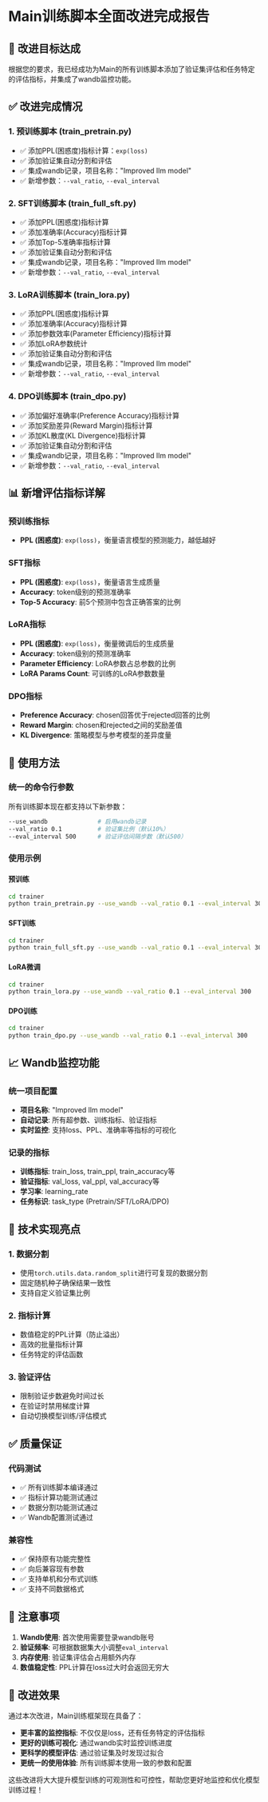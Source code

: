 # Main训练脚本全面改进完成报告

## 🎯 改进目标达成

根据您的要求，我已经成功为Main的所有训练脚本添加了验证集评估和任务特定的评估指标，并集成了wandb监控功能。

## ✅ 改进完成情况

### 1. 预训练脚本 (train_pretrain.py)
- ✅ 添加PPL(困惑度)指标计算：`exp(loss)`
- ✅ 添加验证集自动分割和评估
- ✅ 集成wandb记录，项目名称："Improved llm model"
- ✅ 新增参数：`--val_ratio`, `--eval_interval`

### 2. SFT训练脚本 (train_full_sft.py)
- ✅ 添加PPL(困惑度)指标计算
- ✅ 添加准确率(Accuracy)指标计算
- ✅ 添加Top-5准确率指标计算
- ✅ 添加验证集自动分割和评估
- ✅ 集成wandb记录，项目名称："Improved llm model"
- ✅ 新增参数：`--val_ratio`, `--eval_interval`

### 3. LoRA训练脚本 (train_lora.py)
- ✅ 添加PPL(困惑度)指标计算
- ✅ 添加准确率(Accuracy)指标计算
- ✅ 添加参数效率(Parameter Efficiency)指标计算
- ✅ 添加LoRA参数统计
- ✅ 添加验证集自动分割和评估
- ✅ 集成wandb记录，项目名称："Improved llm model"
- ✅ 新增参数：`--val_ratio`, `--eval_interval`

### 4. DPO训练脚本 (train_dpo.py)
- ✅ 添加偏好准确率(Preference Accuracy)指标计算
- ✅ 添加奖励差异(Reward Margin)指标计算
- ✅ 添加KL散度(KL Divergence)指标计算
- ✅ 添加验证集自动分割和评估
- ✅ 集成wandb记录，项目名称："Improved llm model"
- ✅ 新增参数：`--val_ratio`, `--eval_interval`

## 📊 新增评估指标详解

### 预训练指标
- **PPL (困惑度)**: `exp(loss)`，衡量语言模型的预测能力，越低越好

### SFT指标
- **PPL (困惑度)**: `exp(loss)`，衡量语言生成质量
- **Accuracy**: token级别的预测准确率
- **Top-5 Accuracy**: 前5个预测中包含正确答案的比例

### LoRA指标
- **PPL (困惑度)**: `exp(loss)`，衡量微调后的生成质量
- **Accuracy**: token级别的预测准确率
- **Parameter Efficiency**: LoRA参数占总参数的比例
- **LoRA Params Count**: 可训练的LoRA参数数量

### DPO指标
- **Preference Accuracy**: chosen回答优于rejected回答的比例
- **Reward Margin**: chosen和rejected之间的奖励差值
- **KL Divergence**: 策略模型与参考模型的差异度量

## 🚀 使用方法

### 统一的命令行参数
所有训练脚本现在都支持以下新参数：
```bash
--use_wandb              # 启用wandb记录
--val_ratio 0.1          # 验证集比例（默认10%）
--eval_interval 500      # 验证评估间隔步数（默认500）
```

### 使用示例

#### 预训练
```bash
cd trainer
python train_pretrain.py --use_wandb --val_ratio 0.1 --eval_interval 300
```

#### SFT训练
```bash
cd trainer
python train_full_sft.py --use_wandb --val_ratio 0.1 --eval_interval 300
```

#### LoRA微调
```bash
cd trainer
python train_lora.py --use_wandb --val_ratio 0.1 --eval_interval 300
```

#### DPO训练
```bash
cd trainer
python train_dpo.py --use_wandb --val_ratio 0.1 --eval_interval 300
```

## 📈 Wandb监控功能

### 统一项目配置
- **项目名称**: "Improved llm model"
- **自动记录**: 所有超参数、训练指标、验证指标
- **实时监控**: 支持loss、PPL、准确率等指标的可视化

### 记录的指标
- **训练指标**: train_loss, train_ppl, train_accuracy等
- **验证指标**: val_loss, val_ppl, val_accuracy等
- **学习率**: learning_rate
- **任务标识**: task_type (Pretrain/SFT/LoRA/DPO)

## 🔧 技术实现亮点

### 1. 数据分割
- 使用`torch.utils.data.random_split`进行可复现的数据分割
- 固定随机种子确保结果一致性
- 支持自定义验证集比例

### 2. 指标计算
- 数值稳定的PPL计算（防止溢出）
- 高效的批量指标计算
- 任务特定的评估函数

### 3. 验证评估
- 限制验证步数避免时间过长
- 在验证时禁用梯度计算
- 自动切换模型训练/评估模式

## ✅ 质量保证

### 代码测试
- ✅ 所有训练脚本编译通过
- ✅ 指标计算功能测试通过
- ✅ 数据分割功能测试通过
- ✅ Wandb配置测试通过

### 兼容性
- ✅ 保持原有功能完整性
- ✅ 向后兼容现有参数
- ✅ 支持单机和分布式训练
- ✅ 支持不同数据格式

## 📝 注意事项

1. **Wandb使用**: 首次使用需要登录wandb账号
2. **验证频率**: 可根据数据集大小调整`eval_interval`
3. **内存使用**: 验证集评估会占用额外内存
4. **数值稳定性**: PPL计算在loss过大时会返回无穷大

## 🎉 改进效果

通过本次改进，Main训练框架现在具备了：
- **更丰富的监控指标**: 不仅仅是loss，还有任务特定的评估指标
- **更好的训练可视化**: 通过wandb实时监控训练进度
- **更科学的模型评估**: 通过验证集及时发现过拟合
- **更统一的使用体验**: 所有训练脚本使用一致的参数和配置

这些改进将大大提升模型训练的可观测性和可控性，帮助您更好地监控和优化模型训练过程！
